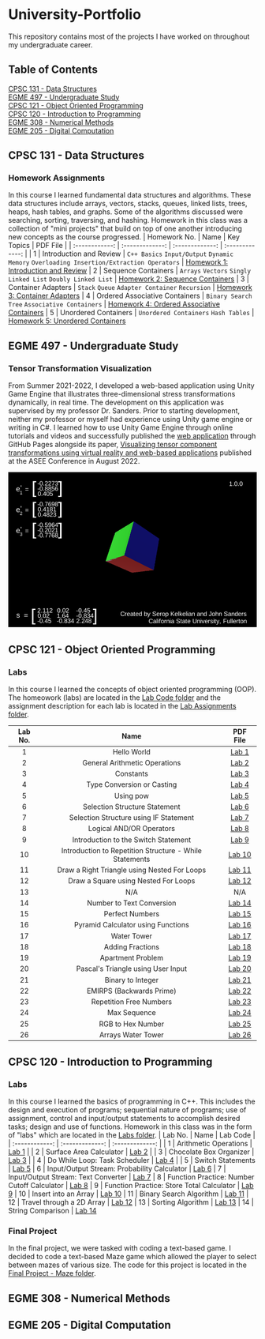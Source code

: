 # University-Portfolio
This repository contains most of the projects I have worked on throughout my undergraduate career.

## Table of Contents  
[CPSC 131 - Data Structures](#cpsc-131---data-structures)  
[EGME 497 - Undergraduate Study](#egme-497---undergraduate-study)  
[CPSC 121 - Object Oriented Programming](#cpsc-121---object-oriented-programming)  
[CPSC 120 - Introduction to Programming](#cpsc-120---introduction-to-programming)  
[EGME 308 - Numerical Methods](#egme-308---numerical-methods)  
[EGME 205 - Digital Computation](#egme-205---digital-computation)    

## CPSC 131 - Data Structures
### Homework Assignments
In this course I learned fundamental data structures and algorithms. These data structures include arrays, vectors, stacks, queues, linked lists, trees, heaps, hash tables, and graphs. Some of the algorithms discussed were searching, sorting, traversing, and hashing. Homework in this class was a collection of "mini projects" that build on top of one another introducing new concepts as the course progressed.
| Homework No. | Name | Key Topics | PDF File |
| :------------: | :-------------: | :-------------: | :-------------: |
| 1 | Introduction and Review | `C++ Basics` `Input/Output` `Dynamic Memory` `Overloading Insertion/Extraction Operators` | [Homework 1: Introduction and Review](https://github.com/skelkelian/University-Portfolio/blob/main/CPSC%20131%20-%20Data%20Structures/Homework%201%20-%20Student%20Files/Introduction%20%26%20Review%20Project.pdf)
| 2 | Sequence Containers | `Arrays` `Vectors` `Singly Linked List` `Doubly Linked List` | [Homework 2: Sequence Containers](https://github.com/skelkelian/University-Portfolio/blob/main/CPSC%20131%20-%20Data%20Structures/Homework%202%20-%20Student%20Files/Sequence%20Containers%20Homework.pdf)
| 3 | Container Adapters | `Stack` `Queue` `Adapter Container` `Recursion` | [Homework 3: Container Adapters](https://github.com/skelkelian/University-Portfolio/blob/main/CPSC%20131%20-%20Data%20Structures/Homework%203%20-%20Student%20Files/Container%20Adapters%20Homework.pdf)
| 4 | Ordered Associative Containers | `Binary Search Tree` `Associative Containers` | [Homework 4: Ordered Associative Containers](https://github.com/skelkelian/University-Portfolio/blob/main/CPSC%20131%20-%20Data%20Structures/Homework%204%20-%20Student%20Files/Associative%20Containers%20Homework.pdf)
| 5 | Unordered Containers | `Unordered Containers` `Hash Tables` | [Homework 5: Unordered Containers](https://github.com/skelkelian/University-Portfolio/blob/main/CPSC%20131%20-%20Data%20Structures/Homework%205%20-%20Student%20Files/Unordered%20Containers%20Homework.pdf)

## EGME 497 - Undergraduate Study
### Tensor Transformation Visualization
From Summer 2021-2022, I developed a web-based application using Unity Game Engine that illustrates three-dimensional stress transformations dynamically, in real time. The development on this application was supervised by my professor Dr. Sanders. Prior to starting development, neither my professor or myself had experience using Unity game engine or writing in C#. I learned how to use Unity Game Engine through online tutorials and videos and successfully published the [web application](https://jdubulew.github.io/tensor-transform-visualization/) through GitHub Pages alongside its paper, [Visualizing tensor component transformations using virtual reality and web-based applications](https://github.com/skelkelian/University-Portfolio/blob/main/EGME%20497%20-%20Undergraduate%20Study/visualizing-tensor-component-transformations-using-virtual-reality-and-web-based-applications.pdf) published at the ASEE Conference in August 2022.
<p align="center">
  <img src="https://github.com/skelkelian/University-Portfolio/blob/main/EGME%20497%20-%20Undergraduate%20Study/tensor_transform_visualization.png" alt="Tensor Transformation Visualization Image"/>
</p>

## CPSC 121 - Object Oriented Programming
### Labs
In this course I learned the concepts of object oriented programming (OOP). The homeowork (labs) are located in the [Lab Code folder](https://github.com/skelkelian/University-Portfolio/tree/main/CPSC%20121%20-%20Object%20Oriented%20Programming/Lab%20Code) and the assignment description for each lab is located in the [Lab Assignments folder](https://github.com/skelkelian/University-Portfolio/tree/main/CPSC%20121%20-%20Object%20Oriented%20Programming/Lab%20Assignments).
  
  | Lab No. | Name | PDF File |
  | :------------: | :-------------: | :-------------: |
  | 1 | Hello World | [Lab 1](https://github.com/skelkelian/University-Portfolio/blob/main/CPSC%20121%20-%20Object%20Oriented%20Programming/Lab%20Assignments/Lab%201.pdf) |
  | 2 | General Arithmetic Operations | [Lab 2](https://github.com/skelkelian/University-Portfolio/blob/main/CPSC%20121%20-%20Object%20Oriented%20Programming/Lab%20Assignments/Lab%202.pdf) |
  | 3 | Constants | [Lab 3](https://github.com/skelkelian/University-Portfolio/blob/main/CPSC%20121%20-%20Object%20Oriented%20Programming/Lab%20Assignments/Lab%203%20Constants.pdf) |
  | 4 | Type Conversion or Casting | [Lab 4](https://github.com/skelkelian/University-Portfolio/blob/main/CPSC%20121%20-%20Object%20Oriented%20Programming/Lab%20Assignments/Lab%204%20Type%20Conversion%20or%20Casting.pdf) |
  | 5 | Using pow | [Lab 5](https://github.com/skelkelian/University-Portfolio/blob/main/CPSC%20121%20-%20Object%20Oriented%20Programming/Lab%20Assignments/Lab%205%20Using%20pow.pdf)
  | 6 | Selection Structure Statement | [Lab 6](https://github.com/skelkelian/University-Portfolio/blob/main/CPSC%20121%20-%20Object%20Oriented%20Programming/Lab%20Assignments/Lab%206%20Selection%20Structure.pdf)
  | 7 | Selection Structure using IF Statement | [Lab 7](https://github.com/skelkelian/University-Portfolio/blob/main/CPSC%20121%20-%20Object%20Oriented%20Programming/Lab%20Assignments/Lab%207%20Selection%20Structure.pdf)
  | 8 | Logical AND/OR Operators | [Lab 8](https://github.com/skelkelian/University-Portfolio/blob/main/CPSC%20121%20-%20Object%20Oriented%20Programming/Lab%20Assignments/Lab%208%20Logical%20AND%20OR.pdf)
  | 9 | Introduction to the Switch Statement | [Lab 9](https://github.com/skelkelian/University-Portfolio/blob/main/CPSC%20121%20-%20Object%20Oriented%20Programming/Lab%20Assignments/Lab%209%20Switch%20Statement.pdf)
  | 10 | Introduction to Repetition Structure - While Statements | [Lab 10](https://github.com/skelkelian/University-Portfolio/blob/main/CPSC%20121%20-%20Object%20Oriented%20Programming/Lab%20Assignments/Lab%2010%20Intro%20To%20Repetition%20Structure.pdf)
  | 11 | Draw a Right Triangle using Nested For Loops | [Lab 11](https://github.com/skelkelian/University-Portfolio/blob/main/CPSC%20121%20-%20Object%20Oriented%20Programming/Lab%20Assignments/Lab%2011%20Draw%20a%20right%20triangle%20with%20nest%20loops.pdf)
  | 12 | Draw a Square using Nested For Loops | [Lab 12](https://github.com/skelkelian/University-Portfolio/blob/main/CPSC%20121%20-%20Object%20Oriented%20Programming/Lab%20Assignments/Lab%2012%20Repetition%20Strucuture%20-%20For%20Statement%20-%20Draw%20A%20Square.pdf)
  | 13 | N/A | N/A
  | 14 | Number to Text Conversion | [Lab 14](https://github.com/skelkelian/University-Portfolio/blob/main/CPSC%20121%20-%20Object%20Oriented%20Programming/Lab%20Assignments/Lab%2014%20Check%20writing%20program.pdf)
  | 15 | Perfect Numbers | [Lab 15](https://github.com/skelkelian/University-Portfolio/blob/main/CPSC%20121%20-%20Object%20Oriented%20Programming/Lab%20Assignments/Lab%2015%20Strings%20-%20Perfect%20Numbers.pdf)
  | 16 | Pyramid Calculator using Functions | [Lab 16](https://github.com/skelkelian/University-Portfolio/blob/main/CPSC%20121%20-%20Object%20Oriented%20Programming/Lab%20Assignments/Lab%2016%20Functions%20-%20Create%20a%20pyramid%20calculator.pdf)
  | 17 | Water Tower | [Lab 17](https://github.com/skelkelian/University-Portfolio/blob/main/CPSC%20121%20-%20Object%20Oriented%20Programming/Lab%20Assignments/Lab%2017%20Water%20Tower%20Project.pdf)
  | 18 | Adding Fractions | [Lab 18](https://github.com/skelkelian/University-Portfolio/blob/main/CPSC%20121%20-%20Object%20Oriented%20Programming/Lab%20Assignments/Lab%2018%20Adding%20Fractions.pdf)
  | 19 | Apartment Problem | [Lab 19](https://github.com/skelkelian/University-Portfolio/blob/main/CPSC%20121%20-%20Object%20Oriented%20Programming/Lab%20Assignments/Lab%2019%20Apartment%20Problem%20Project.pdf)
  | 20 | Pascal's Triangle using User Input | [Lab 20](https://github.com/skelkelian/University-Portfolio/blob/main/CPSC%20121%20-%20Object%20Oriented%20Programming/Lab%20Assignments/Lab%2020%20Pascal%20Triangle.pdf)
  | 21 | Binary to Integer | [Lab 21](https://github.com/skelkelian/University-Portfolio/blob/main/CPSC%20121%20-%20Object%20Oriented%20Programming/Lab%20Assignments/Lab%2021%20Binary%20to%20Integer%20Project.pdf)
  | 22 | EMIRPS (Backwards Prime) | [Lab 22](https://github.com/skelkelian/University-Portfolio/blob/main/CPSC%20121%20-%20Object%20Oriented%20Programming/Lab%20Assignments/Lab%2022%20-%20Emirps%20Project.pdf)
  | 23 | Repetition Free Numbers | [Lab 23](https://github.com/skelkelian/University-Portfolio/blob/main/CPSC%20121%20-%20Object%20Oriented%20Programming/Lab%20Assignments/Lab%2023%20Repetition%20Free%20Numbers.pdf)
  | 24 | Max Sequence | [Lab 24](https://github.com/skelkelian/University-Portfolio/blob/main/CPSC%20121%20-%20Object%20Oriented%20Programming/Lab%20Assignments/Lab%2024%20Max%20Sequence%20Project.pdf)
  | 25 | RGB to Hex Number | [Lab 25](https://github.com/skelkelian/University-Portfolio/blob/main/CPSC%20121%20-%20Object%20Oriented%20Programming/Lab%20Assignments/Lab%2025%20RGB%20to%20Hex%20Number.pdf)
  | 26 | Arrays Water Tower | [Lab 26](https://github.com/skelkelian/University-Portfolio/blob/main/CPSC%20121%20-%20Object%20Oriented%20Programming/Lab%20Assignments/Lab%2026%20Arrays%20Water%20Tower.pdf)

## CPSC 120 - Introduction to Programming
### Labs
In this course I learned the basics of programming in C++. This includes the design and execution of programs; sequential nature of programs; use of assignment, control and input/output statements to accomplish desired tasks; design and use of functions. Homework in this class was in the form of "labs" which are located in the [Labs folder](https://github.com/skelkelian/University-Portfolio/tree/main/CPSC%20120%20-%20Introduction%20to%20Programming).
| Lab No. | Name | Lab Code |
| :------------: | :-------------: | :-------------: |
| 1 | Arithmetic Operations | [Lab 1](https://github.com/skelkelian/University-Portfolio/blob/main/CPSC%20120%20-%20Introduction%20to%20Programming/Labs/lab%201.cpp) |
| 2 | Surface Area Calculator | [Lab 2](https://github.com/skelkelian/University-Portfolio/blob/main/CPSC%20120%20-%20Introduction%20to%20Programming/Labs/lab%202.cpp) |
| 3 | Chocolate Box Organizer | [Lab 3](https://github.com/skelkelian/University-Portfolio/blob/main/CPSC%20120%20-%20Introduction%20to%20Programming/Labs/lab%203.cpp) |
| 4 | Do While Loop: Task Scheduler | [Lab 4](https://github.com/skelkelian/University-Portfolio/blob/main/CPSC%20120%20-%20Introduction%20to%20Programming/Labs/lab%204.cpp) |
| 5 | Switch Statements | [Lab 5](https://github.com/skelkelian/University-Portfolio/blob/main/CPSC%20120%20-%20Introduction%20to%20Programming/Labs/lab%205.cpp)
| 6 | Input/Output Stream: Probability Calculator | [Lab 6](https://github.com/skelkelian/University-Portfolio/blob/main/CPSC%20120%20-%20Introduction%20to%20Programming/Labs/lab%206.cpp)
| 7 | Input/Output Stream: Text Converter | [Lab 7](https://github.com/skelkelian/University-Portfolio/blob/main/CPSC%20120%20-%20Introduction%20to%20Programming/Labs/lab%207.cpp)
| 8 | Function Practice: Number Cutoff Calculator | [Lab 8](https://github.com/skelkelian/University-Portfolio/blob/main/CPSC%20120%20-%20Introduction%20to%20Programming/Labs/lab%208.cpp)
| 9 | Function Practice: Store Total Calculator | [Lab 9](https://github.com/skelkelian/University-Portfolio/blob/main/CPSC%20120%20-%20Introduction%20to%20Programming/Labs/lab%209.cpp)
| 10 | Insert into an Array | [Lab 10](https://github.com/skelkelian/University-Portfolio/blob/main/CPSC%20120%20-%20Introduction%20to%20Programming/Labs/lab%2010.cpp)
| 11 | Binary Search Algorithm | [Lab 11](https://github.com/skelkelian/University-Portfolio/blob/main/CPSC%20120%20-%20Introduction%20to%20Programming/Labs/lab%2011.cpp)
| 12 | Travel through a 2D Array | [Lab 12](https://github.com/skelkelian/University-Portfolio/blob/main/CPSC%20120%20-%20Introduction%20to%20Programming/Labs/lab%2012.cpp)
| 13 | Sorting Algorithm | [Lab 13](https://github.com/skelkelian/University-Portfolio/blob/main/CPSC%20120%20-%20Introduction%20to%20Programming/Labs/lab%2013.cpp)
| 14 | String Comparison | [Lab 14](https://github.com/skelkelian/University-Portfolio/blob/main/CPSC%20120%20-%20Introduction%20to%20Programming/Labs/lab%2014.cpp)

### Final Project
In the final project, we were tasked with coding a text-based game. I decided to code a text-based Maze game which allowed the player to select between mazes of various size. The code for this project is located in the [Final Project - Maze folder](https://github.com/skelkelian/University-Portfolio/tree/main/CPSC%20120%20-%20Introduction%20to%20Programming/Final%20Project%20-%20Maze).

## EGME 308 - Numerical Methods

## EGME 205 - Digital Computation
